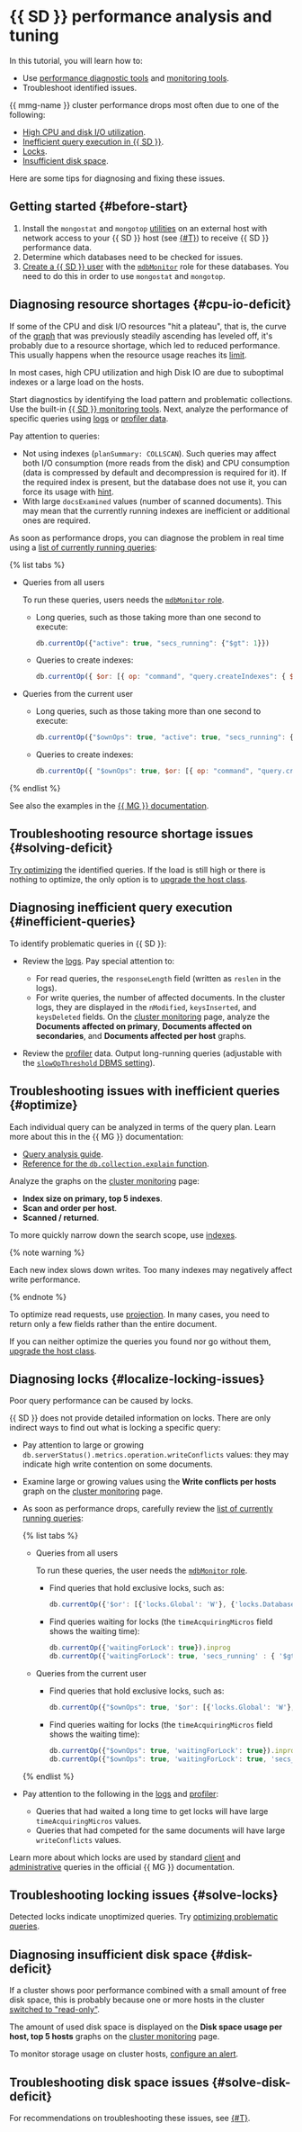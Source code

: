 # {{ SD }} performance analysis and tuning


In this tutorial, you will learn how to:

* Use [performance diagnostic tools](../../storedoc/operations/tools.md) and [monitoring tools](../../storedoc/operations/monitoring.md).
* Troubleshoot identified issues.

{{ mmg-name }} cluster performance drops most often due to one of the following:

* [High CPU and disk I/O utilization](#cpu-io-deficit).
* [Inefficient query execution in {{ SD }}](#inefficient-queries).
* [Locks](#locks).
* [Insufficient disk space](#disk-deficit).

Here are some tips for diagnosing and fixing these issues.

## Getting started {#before-start}

1. Install the `mongostat` and `mongotop` [utilities](../../storedoc/operations/tools.md#monitoring-tools) on an external host with network access to your {{ SD }} host (see [{#T}](../../storedoc/operations/connect/index.md)) to receive {{ SD }} performance data.
1. Determine which databases need to be checked for issues.
1. [Create a {{ SD }} user](../../storedoc/operations/cluster-users.md#adduser) with the [`mdbMonitor`](../../storedoc/concepts/users-and-roles.md#mdbMonitor) role for these databases. You need to do this in order to use `mongostat` and `mongotop`.

## Diagnosing resource shortages {#cpu-io-deficit}

If some of the CPU and disk I/O resources "hit a plateau", that is, the curve of the [graph](../../storedoc/operations/monitoring.md) that was previously steadily ascending has leveled off, it's probably due to a resource shortage, which led to reduced performance. This usually happens when the resource usage reaches its [limit](../../storedoc/concepts/limits.md).

In most cases, high CPU utilization and high Disk IO are due to suboptimal indexes or a large load on the hosts.

Start diagnostics by identifying the load pattern and problematic collections. Use the built-in [{{ SD }} monitoring tools](../../storedoc/operations/tools.md#monitoring-tools). Next, analyze the performance of specific queries using [logs](../../storedoc/operations/tools.md#explore-logs) or [profiler data](../../storedoc/operations/tools.md#explore-profiler).

Pay attention to queries:

* Not using indexes (`planSummary: COLLSCAN`). Such queries may affect both I/O consumption (more reads from the disk) and CPU consumption (data is compressed by default and decompression is required for it). If the required index is present, but the database does not use it, you can force its usage with [hint](https://docs.mongodb.com/manual/reference/operator/meta/hint/index.html).
* With large `docsExamined` values (number of scanned documents). This may mean that the currently running indexes are inefficient or additional ones are required.

As soon as performance drops, you can diagnose the problem in real time using a [list of currently running queries](../../storedoc/operations/tools.md#list-running-queries):

{% list tabs %}

- Queries from all users

    To run these queries, users needs the [`mdbMonitor` role](../../storedoc/concepts/users-and-roles.md#mdbMonitor).

    * Long queries, such as those taking more than one second to execute:

      ```javascript
      db.currentOp({"active": true, "secs_running": {"$gt": 1}})
      ```

    * Queries to create indexes:

      ```javascript
      db.currentOp({ $or: [{ op: "command", "query.createIndexes": { $exists: true } }, { op: "none", ns: /\.system\.indexes\b/ }] })
      ```

- Queries from the current user

    * Long queries, such as those taking more than one second to execute:

      ```javascript
      db.currentOp({"$ownOps": true, "active": true, "secs_running": {"$gt": 1}})
      ```

    * Queries to create indexes:

      ```javascript
      db.currentOp({ "$ownOps": true, $or: [{ op: "command", "query.createIndexes": { $exists: true } }, { op: "none", ns: /\.system\.indexes\b/ }] })
      ```

{% endlist %}

See also the examples in the [{{ MG }} documentation](https://docs.mongodb.com/manual/reference/method/db.currentOp/#examples).

## Troubleshooting resource shortage issues {#solving-deficit}

[Try optimizing](#optimize) the identified queries. If the load is still high or there is nothing to optimize, the only option is to [upgrade the host class](../../storedoc/operations/update.md#change-resource-preset).

## Diagnosing inefficient query execution {#inefficient-queries}

To identify problematic queries in {{ SD }}:

* Review the [logs](../../storedoc/operations/tools.md#explore-logs). Pay special attention to:

   * For read queries, the `responseLength` field (written as `reslen` in the logs).
   * For write queries, the number of affected documents.
       In the cluster logs, they are displayed in the `nModified`, `keysInserted`, and `keysDeleted` fields. On the [cluster monitoring](../../storedoc/operations/monitoring.md#cluster) page, analyze the **Documents affected on primary**, **Documents affected on secondaries**, and **Documents affected per host** graphs.
* Review the [profiler](../../storedoc/operations/tools.md#explore-profiler) data. Output long-running queries (adjustable with the [`slowOpThreshold` DBMS setting](../../storedoc/concepts/settings-list.md#setting-slow-op-threshold)).

## Troubleshooting issues with inefficient queries {#optimize}

Each individual query can be analyzed in terms of the query plan. Learn more about this in the {{ MG }} documentation:

* [Query analysis guide](https://docs.mongodb.com/manual/tutorial/analyze-query-plan/).
* [Reference for the `db.collection.explain` function](https://docs.mongodb.com/manual/reference/method/db.collection.explain/#db.collection.explain).

Analyze the graphs on the [cluster monitoring](../../storedoc/operations/monitoring.md#cluster) page:

* **Index size on primary, top 5 indexes**.
* **Scan and order per host**.
* **Scanned / returned**.

To more quickly narrow down the search scope, use [indexes](https://docs.mongodb.com/manual/indexes).

{% note warning %}

Each new index slows down writes. Too many indexes may negatively affect write performance.

{% endnote %}

To optimize read requests, use [projection](https://docs.mongodb.com/manual/tutorial/project-fields-from-query-results/). In many cases, you need to return only a few fields rather than the entire document.

If you can neither optimize the queries you found nor go without them, [upgrade the host class](../../storedoc/operations/update.md#change-resource-preset).

## Diagnosing locks {#localize-locking-issues}

Poor query performance can be caused by locks.

{{ SD }} does not provide detailed information on locks. There are only indirect ways to find out what is locking a specific query:

* Pay attention to large or growing `db.serverStatus().metrics.operation.writeConflicts` values: they may indicate high write contention on some documents.

* Examine large or growing values using the **Write conflicts per hosts** graph on the [cluster monitoring](../../storedoc/operations/monitoring.md#cluster) page.

* As soon as performance drops, carefully review the [list of currently running queries](../../storedoc/operations/tools.md#list-running-queries):

    {% list tabs %}

    - Queries from all users

        To run these queries, the user needs the [`mdbMonitor` role](../../storedoc/concepts/users-and-roles.md#mdbMonitor).

        * Find queries that hold exclusive locks, such as:

          ```javascript
          db.currentOp({'$or': [{'locks.Global': 'W'}, {'locks.Database': 'W'}, {'locks.Collection': 'W'} ]}).inprog
          ```

        * Find queries waiting for locks (the `timeAcquiringMicros` field shows the waiting time):

          ```javascript
          db.currentOp({'waitingForLock': true}).inprog
          db.currentOp({'waitingForLock': true, 'secs_running' : { '$gt' : 1 }}).inprog
          ```

    - Queries from the current user

        * Find queries that hold exclusive locks, such as:

          ```javascript
          db.currentOp({"$ownOps": true, '$or': [{'locks.Global': 'W'}, {'locks.Database': 'W'}, {'locks.Collection': 'W'} ]}).inprog
          ```

        * Find queries waiting for locks (the `timeAcquiringMicros` field shows the waiting time):

          ```javascript
          db.currentOp({"$ownOps": true, 'waitingForLock': true}).inprog
          db.currentOp({"$ownOps": true, 'waitingForLock': true, 'secs_running' : { '$gt' : 1 }}).inprog
          ```

    {% endlist %}

* Pay attention to the following in the [logs](../../storedoc/operations/tools.md#explore-logs) and [profiler](../../storedoc/operations/tools.md#explore-profiler):
  * Queries that had waited a long time to get locks will have large `timeAcquiringMicros` values.
  * Queries that had competed for the same documents will have large `writeConflicts` values.

Learn more about which locks are used by standard [client](https://docs.mongodb.com/manual/faq/concurrency/#what-locks-are-taken-by-some-common-client-operations-) and [administrative](https://docs.mongodb.com/manual/faq/concurrency/#which-administrative-commands-lock-a-database-) queries in the official {{ MG }} documentation.

## Troubleshooting locking issues {#solve-locks}

Detected locks indicate unoptimized queries. Try [optimizing problematic queries](#optimize).

## Diagnosing insufficient disk space {#disk-deficit}

If a cluster shows poor performance combined with a small amount of free disk space, this is probably because one or more hosts in the cluster [switched to "read-only"](../../storedoc/concepts/storage.md#manage-storage-space).

The amount of used disk space is displayed on the **Disk space usage per host, top 5 hosts** graphs on the [cluster monitoring](../../storedoc/operations/monitoring.md#cluster) page.

To monitor storage usage on cluster hosts, [configure an alert](../../storedoc/operations/monitoring.md#read-only-alert).

## Troubleshooting disk space issues {#solve-disk-deficit}

For recommendations on troubleshooting these issues, see [{#T}](../../storedoc/concepts/storage.md#read-only-solutions).
